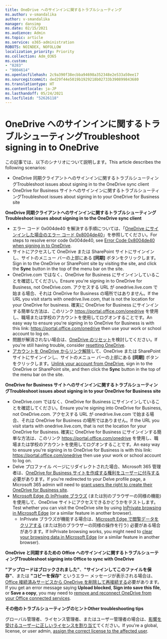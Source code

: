 ```yaml
---
title: OneDrive へのサインインに関するトラブルシューティング
ms.author: v-smandalika
author: v-smandalika
manager: dansimp
ms.date: 02/15/2021
ms.audience: Admin
ms.topic: article
ms.service: o365-administration
ROBOTS: NOINDEX, NOFOLLOW
localization_priority: Priority
ms.collection: Adm_O365
ms.custom:
- "8283"
- "9004614"
ms.openlocfilehash: 2c9a390f38ecbba94698a352348e2e533a50ee17
ms.sourcegitcommit: ded29f44e5019b1929218b02733b390899843680
ms.translationtype: HT
ms.contentlocale: ja-JP
ms.lasthandoff: 05/24/2021
ms.locfileid: "52626118"
---
```

# <a name="troubleshoot-signing-in-to-onedrive"></a><span data-ttu-id="26b87-102">OneDrive へのサインインに関するトラブルシューティング</span><span class="sxs-lookup"><span data-stu-id="26b87-102">Troubleshoot signing in to OneDrive</span></span>

<span data-ttu-id="26b87-103">この記事では、以下のシナリオについて説明します。</span><span class="sxs-lookup"><span data-stu-id="26b87-103">This article describes the following scenarios:</span></span>

- <span data-ttu-id="26b87-104">OneDrive 同期クライアントへのサインインに関するトラブルシューティング</span><span class="sxs-lookup"><span data-stu-id="26b87-104">Troubleshoot issues about signing in to the OneDrive sync client</span></span>
- <span data-ttu-id="26b87-105">OneDrive for Business サイトへのサインインに関するトラブルシューティング</span><span class="sxs-lookup"><span data-stu-id="26b87-105">Troubleshoot issues about signing in to your OneDrive for Business site</span></span>

<span data-ttu-id="26b87-106">**OneDrive 同期クライアントへのサインインに関するトラブルシューティング**</span><span class="sxs-lookup"><span data-stu-id="26b87-106">**Troubleshoot issues about signing in to the OneDrive sync client**</span></span>

- <span data-ttu-id="26b87-107">エラー コード 0x004de40 を解決する手順については、「[OneDrive にサインインした場合のエラー コード 0x8004de40](/sharepoint/troubleshoot/administration/error-0x8004de40-in-onedrive)」を参照してください。</span><span class="sxs-lookup"><span data-stu-id="26b87-107">For steps to resolve error code 0x004de40, see [Error Code 0x8004de40 when signing in to OneDrive](/sharepoint/troubleshoot/administration/error-0x8004de40-in-onedrive).</span></span>
- <span data-ttu-id="26b87-108">サイトにアクセスして OneDrive または SharePoint サイトにサインインし、サイトのメニュー バーの上部にある **[同期]** ボタンをクリックします。</span><span class="sxs-lookup"><span data-stu-id="26b87-108">Sign in to the OneDrive or SharePoint site by visiting the site, and click the **Sync** button in the top of the menu bar on the site.</span></span>
- <span data-ttu-id="26b87-109">OneDrive.com ではなく、OneDrive for Business にサインインしていることを確認してください。</span><span class="sxs-lookup"><span data-stu-id="26b87-109">Ensure you're signing in to OneDrive for Business, not OneDrive.com.</span></span> <span data-ttu-id="26b87-110">アクセスする URL が onedrive.live.com で始まる場合、それは OneDrive for Business の場所ではありません。</span><span class="sxs-lookup"><span data-stu-id="26b87-110">If the URL you visit starts with onedrive.live.com, that is not the location for your OneDrive for business.</span></span> <span data-ttu-id="26b87-111">確実に OneDrive for Business にサインインする簡単な方法は、このリンク https://portal.office.com/onedrive を使用し、職場または学校のアカウントを使用してログオンすることです。</span><span class="sxs-lookup"><span data-stu-id="26b87-111">An easy way to ensure you're signing in to OneDrive for Business is with this link: https://portal.office.com/onedrive then use your work or school account to log on.</span></span>
- <span data-ttu-id="26b87-112">問題が解消されない場合は、[OneDrive のリセット](https://support.microsoft.com/office/reset-onedrive-34701e00-bf7b-42db-b960-84905399050c)を検討してください。</span><span class="sxs-lookup"><span data-stu-id="26b87-112">If you're still having trouble, consider [resetting OneDrive](https://support.microsoft.com/office/reset-onedrive-34701e00-bf7b-42db-b960-84905399050c).</span></span>
- <span data-ttu-id="26b87-113">[アカウントを OneDrive からリンク解除](https://support.microsoft.com/office/how-to-remove-an-account-in-onedrive-72699268-9e64-45bd-b723-9a19f4512fd1)して、OneDrive または SharePoint サイトにサインインし、サイトのメニュー バーの上部にある **[同期]** ボタンをクリックします。</span><span class="sxs-lookup"><span data-stu-id="26b87-113">[Unlink your account from OneDrive](https://support.microsoft.com/office/how-to-remove-an-account-in-onedrive-72699268-9e64-45bd-b723-9a19f4512fd1), sign in to the OneDrive or SharePoint site, and then click the **Sync** button in the top of the menu bar on the site.</span></span>

<span data-ttu-id="26b87-114">**OneDrive for Business サイトへのサインインに関するトラブルシューティング**</span><span class="sxs-lookup"><span data-stu-id="26b87-114">**Troubleshoot issues about signing in to your OneDrive for Business site**</span></span>

- <span data-ttu-id="26b87-115">OneDrive.com ではなく、OneDrive for Business にサインインしていることを確認してください。</span><span class="sxs-lookup"><span data-stu-id="26b87-115">Ensure you're signing into OneDrive for Business, not OneDrive.com.</span></span> <span data-ttu-id="26b87-116">アクセスする URL が onedrive.live.com で始まる場合、それは OneDrive for Business の場所ではありません。</span><span class="sxs-lookup"><span data-stu-id="26b87-116">If the URL you visit starts with onedrive.live.com, that is not the location for your OneDrive for Business.</span></span> <span data-ttu-id="26b87-117">確実に OneDrive for Business にサインインする簡単な方法は、このリンク https://portal.office.com/onedrive を使用し、職場または学校のアカウントを使用してログオンすることです。</span><span class="sxs-lookup"><span data-stu-id="26b87-117">An easy way to ensure you're signing in to OneDrive for Business is with this link: https://portal.office.com/onedrive then use your work or school account to log on.</span></span>
- <span data-ttu-id="26b87-118">Delve プロファイル ページにリダイレクトされた場合、Microsoft 365 管理者は、[OneDrive for Business サイトを作成する権利をユーザーに付与する](https://support.microsoft.com/office/you-re-redirected-to-your-delve-profile-page-after-you-click-onedrive-on-the-microsoft-365-app-launcher-2af26640-9ddf-46c3-8912-6af30efcc7b0)必要があります。</span><span class="sxs-lookup"><span data-stu-id="26b87-118">If you're redirected to your Delve profile page, a Microsoft 365 admin will need to [grant users the right to create their OneDrive for Business site](https://support.microsoft.com/office/you-re-redirected-to-your-delve-profile-page-after-you-click-onedrive-on-the-microsoft-365-app-launcher-2af26640-9ddf-46c3-8912-6af30efcc7b0).</span></span>
- <span data-ttu-id="26b87-119">[Microsoft Edge の InPrivate ブラウズ](https://support.microsoft.com/microsoft-edge/browse-inprivate-in-microsoft-edge-e6f47704-340c-7d4f-b00d-d0cf35aa1fcc) (または別のブラウザーの同様の機能) を使用して、OneDrive サイトにアクセスできるかどうかをテストします。</span><span class="sxs-lookup"><span data-stu-id="26b87-119">Test whether you can visit the OneDrive site by using [InPrivate browsing in Microsoft Edge](https://support.microsoft.com/microsoft-edge/browse-inprivate-in-microsoft-edge-e6f47704-340c-7d4f-b00d-d0cf35aa1fcc) (or a similar feature in another browser).</span></span>
    - <span data-ttu-id="26b87-120">InPrivate ブラウズが機能する場合は、[Microsoft Edge で閲覧データをクリアする](https://support.microsoft.com/microsoft-edge/view-and-delete-browser-history-in-microsoft-edge-00cf7943-a9e1-975a-a33d-ac10ce454ca4) (または別のブラウザーの同様の操作を行う) 必要がある場合があります。</span><span class="sxs-lookup"><span data-stu-id="26b87-120">If InPrivate browsing works, you might need to [clear your browsing data in Microsoft Edge](https://support.microsoft.com/microsoft-edge/view-and-delete-browser-history-in-microsoft-edge-00cf7943-a9e1-975a-a33d-ac10ce454ca4) (or a similar feature in another browser).</span></span>

<span data-ttu-id="26b87-121">**OneDrive と同期するための Office へのサインインに関するトラブルシューティング**</span><span class="sxs-lookup"><span data-stu-id="26b87-121">**Troubleshoot signing into Office to sync with OneDrive**</span></span>

<span data-ttu-id="26b87-122">**"アップロードはブロックされました"**、**"サインインしてこのファイルを保存"**、または **"コピーを保存"** というエラー メッセージが表示される場合は、[Office 接続済みサービスから OneDrive を削除して再接続する](https://support.microsoft.com/office/how-to-resolve-upload-blocked-sign-into-save-this-file-or-save-a-copy-error-messages-32c7340c-f5fb-4ca0-a829-65d8120f81f8)必要があります。</span><span class="sxs-lookup"><span data-stu-id="26b87-122">If you get an error message saying **Upload blocked**, **Sign into save this file**, or **Save a copy**, you may need to [remove and reconnect OneDrive from your Office connected services](https://support.microsoft.com/office/how-to-resolve-upload-blocked-sign-into-save-this-file-or-save-a-copy-error-messages-32c7340c-f5fb-4ca0-a829-65d8120f81f8).</span></span>

<span data-ttu-id="26b87-123">**その他のトラブルシューティングのヒント**</span><span class="sxs-lookup"><span data-stu-id="26b87-123">**Other troubleshooting tips**</span></span>

<span data-ttu-id="26b87-124">グローバル管理者、ライセンス管理者、またはユーザー管理者の場合は、[影響を受けるユーザーに正しいライセンスを割り当て](/microsoft-365/admin/manage/assign-licenses-to-users)てください。</span><span class="sxs-lookup"><span data-stu-id="26b87-124">If you're a global, license, or user admin, [assign the correct license to the affected user](/microsoft-365/admin/manage/assign-licenses-to-users).</span></span>

